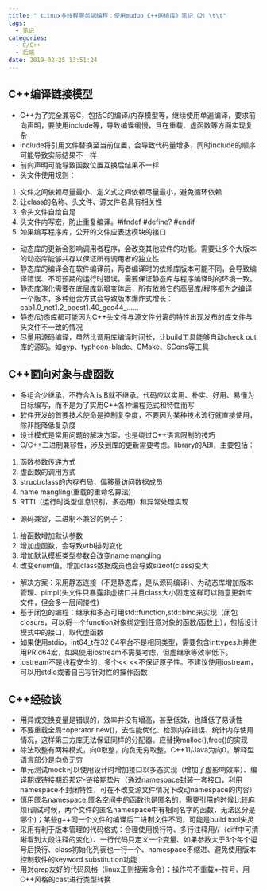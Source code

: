 ```yaml
---
title: " 《Linux多线程服务端编程：使用muduo C++网络库》笔记（2）\t\t"
tags:
  - 笔记
categories:
  - C/C++
  - 后端
date: 2019-02-25 13:51:24
---
```


C++编译链接模型
---------

*   C++为了完全兼容C，包括C的编译/内存模型等，继续使用单遍编译，要求前向声明，要使用include等，导致编译缓慢，且在重载、虚函数等方面实现复杂
*   include将引用文件替换至当前位置，会导致代码量增多，同时include的顺序可能导致实际结果不一样
*   前向声明可能导致函数位置互换后结果不一样
*   头文件使用规则：

1.  文件之间依赖尽量最小、定义式之间依赖尽量最小，避免循环依赖
2.  让class的名称、头文件、源文件名具有相关性
3.  令头文件自给自足
4.  头文件内写宏，防止重复编译。#ifndef #define? #endif
5.  如果编写程序库，公开的文件应表达模块的接口

*   动态库的更新会影响调用者程序，会改变其他软件的功能。需要让多个大版本的动态库能够共存以保证所有调用者的独立性
*   静态库的编译会在软件编译前，两者编译时的依赖库版本可能不同，会导致编译错误、不可预期的运行时错误。需要保证静态库与程序编译时的环境一致。
*   静态库演化需要在底层库新增变体后，所有依赖它的高层库/程序都为之编译一个版本，多种组合方式会导致版本爆炸式增长：cab1.0\_net1.2\_boost1.40\_gcc44\_……
*   静态/动态库都可能因为C++头文件与源文件分离的特性出现发布的库文件与头文件不一致的情况
*   尽量用源码编译，虽然比调用库编译时间长，让build工具能够自动check out库的源码。如gyp、typhoon-blade、CMake、SCons等工具

C++面向对象与虚函数
-----------

*   多组合少继承，不符合A is B就不继承。代码应以实用、朴实、好用、易懂为目标编写，而不是为了实用C++各种编程范式和特性而写
*   软件开发的首要技术使命是控制复杂度，不要因为某种技术流行就直接使用，除非能降低复杂度
*   设计模式是常用问题的解决方案，也是绕过C++语言限制的技巧
*   C/C++二进制兼容性，涉及到库的更新需要考虑。library的ABI，主要包括：

1.  函数参数传递方式
2.  虚函数的调用方式
3.  struct/class的内存布局，偏移量访问数据成员
4.  name mangling(重载的重命名算法)
5.  RTTI（运行时类型信息识别，多态用）和异常处理实现

*   源码兼容，二进制不兼容的例子：

1.  给函数增加默认参数
2.  增加虚函数，会导致vtbl排列变化
3.  增加默认模板类型参数会改变name mangling
4.  改变enum值，增加class数据成员也会导致sizeof(class)变大

*   解决方案：采用静态连接（不是静态库，是从源码编译）、为动态库增加版本管理、pimpl(头文件只暴露非虚接口并且class大小固定这样可以随意更新库文件，但会多一层间接性)
*   基于闭包的编程：继承和多态可用std::function,std::bind来实现（闭包closure，可以将一个function对象绑定到任意对象的函数/函数上），包括设计模式中的接口，取代虚函数
*   如果使用stdio，int64_t在32 64平台不是相同类型，需要包含inttypes.h并使用PRId64宏，如果使用iostream不需要考虑，但虚继承等效率低下。
*   iostream不是线程安全的，多个<< <<不保证原子性。不建议使用iostream，可以用stdio或者自己写针对性的操作函数

C++经验谈
------

*   用异或交换变量是错误的，效率并没有增高，甚至低效，也降低了易读性
*   不要重载全局::operator new()，去性能优化、检测内存错误、统计内存使用情况，这样第三方库无法保证同样的分配器。应替换malloc(),free()的实现
*   除法取整有两种模式，向0取整，向负无穷取整，C++11/Java为向0，解释型语言部分是向负无穷
*   单元测试mock可以使用设计时增加接口以多态实现（增加了虚影响效率）、编译期或链接期迟邦定-链接期垫片（通过namespace封装一套接口，利用namespace不封闭特性，可在不改变源文件情况下改动namespace的内容）
*   慎用匿名namespace:匿名空间中的函数也是匿名的，需要引用的时候比较麻烦(调试时候，两个文件的匿名namespace中有相同名字的函数，无法区分是哪个)；某些g++同一个文件的编译后二进制文件不同，可能是build tool失灵
*   采用有利于版本管理的代码格式：合理使用换行符、多行注释用//（diff中可清晰看到大段注释的变化）、一行代码只定义一个变量、如果参数大于3个每个逗号后换行、class初始化列表也一行一个、namespace不缩进、避免使用版本控制软件的keyword substitution功能
*   用对grep友好的代码风格（linux正则搜索命令）：操作符不重载+-符号、用C++风格的cast进行类型转换